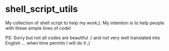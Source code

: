 # shell_script_utils
My collection of shell script to help my work;). My intention is to help people with these simple lines of code!

PS: Sorry but not all codes are beautiful :/ and not very well translated into English ... when time permits I will do it ;)

